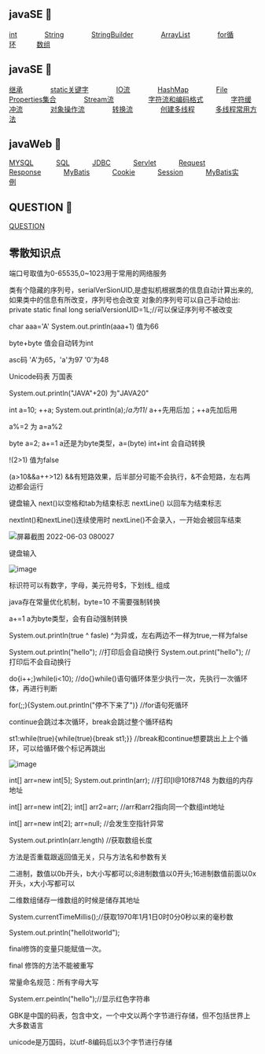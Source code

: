## javaSE  :apple:
[int](https://github.com/plusw/learnJavaProject/blob/main/md/int.md)&emsp;&emsp;&emsp;&emsp;[String](https://github.com/plusw/learnJavaProject/blob/main/md/String.md)&emsp;&emsp;&emsp;&emsp;[StringBuilder](https://github.com/plusw/learnJavaProject/blob/main/md/StringBuilder.md)&emsp;&emsp;&emsp;&emsp;[ArrayList](https://github.com/plusw/learnJavaProject/blob/main/md/ArrayList集合.md)&emsp;&emsp;&emsp;&emsp;[for循环](https://github.com/plusw/learnJavaProject/blob/main/md/for循环.md)&emsp;&emsp;&emsp;[数组](https://github.com/plusw/learnJavaProject/blob/main/md/数组.md)

## javaSE  :whale:
[继承](https://github.com/plusw/learnJavaProject/blob/main/md/继承.md)&emsp;&emsp;&emsp;&emsp;[static关键字](https://github.com/plusw/learnJavaProject/blob/main/md/static.md)&emsp;&emsp;&emsp;&emsp;[IO流](https://github.com/plusw/learnJavaProject/blob/main/md/IO流.md)&emsp;&emsp;&emsp;&emsp;[HashMap](https://github.com/plusw/learnJavaProject/blob/main/md/HashMap.md)&emsp;&emsp;&emsp;&emsp;[File](https://github.com/plusw/learnJavaProject/blob/main/md/File.md)&emsp;&emsp;&emsp;&emsp;[Properties集合](https://github.com/plusw/learnJavaProject/blob/main/md/Properties集合.md)&emsp;&emsp;&emsp;&emsp;[Stream流](https://github.com/plusw/learnJavaProject/blob/main/md/Stream流.md)&emsp;&emsp;&emsp;&emsp;&emsp;[字符流和编码格式](https://github.com/plusw/learnJavaProject/blob/main/md/字符和编码格式.md)&emsp;&emsp;&emsp;&emsp;[字符缓冲流](https://github.com/plusw/learnJavaProject/blob/main/md/字符缓冲流.md)&emsp;&emsp;&emsp;&emsp;[对象操作流](https://github.com/plusw/learnJavaProject/blob/main/md/对象操作流.md)&emsp;&emsp;&emsp;&emsp;[转换流](https://github.com/plusw/learnJavaProject/blob/main/md/转换流.md)&emsp;&emsp;&emsp;&emsp;[创建多线程](https://github.com/plusw/learnJavaProject/blob/main/md/创建多线程.md)&emsp;&emsp;&emsp;[多线程常用方法](https://github.com/plusw/learnJavaProject/blob/main/md/多线程的常用方法.md)&emsp;&emsp;&emsp;

## javaWeb :dolphin:
 [MYSQL](https://github.com/plusw/learnJavaProject/blob/main/md/MYSQL.md)&emsp;&emsp;&emsp;
 [SQL](https://github.com/plusw/learnJavaProject/blob/main/md/SQL.md)&emsp;&emsp;&emsp;
 [JDBC](https://github.com/plusw/learnJavaProject/blob/main/md/JDBC.md)&emsp;&emsp;&emsp;
 [Servlet](https://github.com/plusw/learnJavaProject/blob/main/md/Servlet.md)&emsp;&emsp;&emsp;
 [Request](https://github.com/plusw/learnJavaProject/blob/main/md/Request.md)&emsp;&emsp;&emsp;
 [Response](https://github.com/plusw/learnJavaProject/blob/main/md/Response.md)&emsp;&emsp;&emsp;
 [MyBatis](https://github.com/plusw/learnJavaProject/blob/main/md/MyBatis.md)&emsp;&emsp;&emsp;
 [Cookie](https://github.com/plusw/learnJavaProject/blob/main/md/Cookie.md)&emsp;&emsp;&emsp;
 [Session](https://github.com/plusw/learnJavaProject/blob/main/md/Session.md)&emsp;&emsp;&emsp;
 [MyBatis实例](https://github.com/plusw/learnJavaProject/blob/main/md/MyBatis实例.md)&emsp;&emsp;&emsp;
## QUESTION  :bug:
[QUESTION](https://github.com/plusw/learnJavaProject/blob/main/md/question.md)

## 零散知识点 

端口号取值为0-65535,0~1023用于常用的网络服务

类有个隐藏的序列号，serialVerSionUID,是虚拟机根据类的信息自动计算出来的,如果类中的信息有所改变，序列号也会改变
对象的序列号可以自己手动给出:  
private static final long serialVersionUID=1L;//可以保证序列号不被改变

char aaa='A'
System.out.println(aaa+1) 值为66

byte+byte 值会自动转为int

asc码 'A'为65，'a'为97  '0'为48

Unicode码表 万国表

System.out.println("JAVA"+20)    为"JAVA20"

int a=10;
++a;
System.out.println(a);/*a为11*/
a++先用后加；++a先加后用

a%=2 为 a=a%2

byte a=2;   a+=1    a还是为byte类型，a=(byte) int+int 会自动转换

!(2>1) 值为false

(a>10&&a++>12)  &&有短路效果，后半部分可能不会执行，&不会短路，左右两边都会运行

键盘输入  next()以空格和tab为结束标志 nextLine() 以回车为结束标志

nextInt()和nextLine()连续使用时 nextLine()不会录入，一开始会被回车结束

![屏幕截图 2022-06-03 080027](https://user-images.githubusercontent.com/58543246/171759592-92796cf8-8141-48ca-8403-b2435f0104eb.png)

键盘输入

![image](https://user-images.githubusercontent.com/58543246/171765891-aebfd043-6b3d-4280-9add-e20c06ee196e.png)

标识符可以有数字，字母，美元符号$，下划线_ 组成

java存在常量优化机制，byte=10 不需要强制转换

a+=1 a为byte类型，会有自动强制转换

System.out.println(true ^ fasle)  ^为异或，左右两边不一样为true,一样为false

System.out.println("hello");          //打印后会自动换行    System.out.print("hello");          //打印后不会自动换行

do{i++;}while(i<10);            //do{}while()语句循环体至少执行一次，先执行一次循环体，再进行判断

for(;;){System.out.println("停不下来了")}        //for语句死循环

continue会跳过本次循环，break会跳过整个循环结构

st1:while(true){while(true){break st1;}}      //break和continue想要跳出上上个循环，可以给循环做个标记再跳出 

![image](https://user-images.githubusercontent.com/58543246/172050084-07c23d9d-1553-4eff-bac6-4bc6cdf75501.png)

int[] arr=new int[5]; System.out.println(arr); //打印[I@10f87f48   为数组的内存地址

int[] arr=new int[2]; int[] arr2=arr; //arr和arr2指向同一个数组int地址

int[] arr=new int[2];   arr=null;   //会发生空指针异常

System.out.println(arr.length)    //获取数组长度

方法是否重载跟返回值无关，只与方法名和参数有关

二进制，数值以0b开头，b大小写都可以;8进制数值以0开头;16进制数值前面以0x开头，x大小写都可以

二维数组储存一维数组的时候是储存其地址

System.currentTimeMillis();//获取1970年1月1日0时0分0秒以来的毫秒数

System.out.println("hello\tworld");

final修饰的变量只能赋值一次。

final 修饰的方法不能被重写

常量命名规范：所有字母大写

System.err.peintln("hello");//显示红色字符串

GBK是中国的码表，包含中文，一个中文以两个字节进行存储，但不包括世界上大多数语言

unicode是万国码，以utf-8编码后以3个字节进行存储
